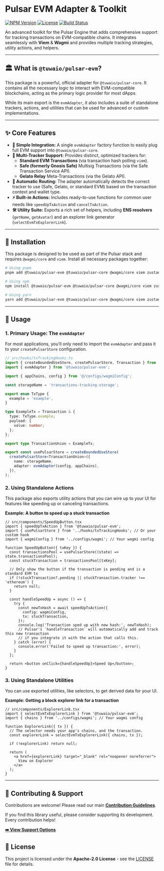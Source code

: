 # Pulsar EVM Adapter & Toolkit

[![NPM Version](https://img.shields.io/npm/v/@tuwaio/pulsar-evm.svg)](https://www.npmjs.com/package/@tuwaio/pulsar-evm)
[![License](https://img.shields.io/npm/l/@tuwaio/pulsar-evm.svg)](./LICENSE)
[![Build Status](https://img.shields.io/github/actions/workflow/status/TuwaIO/pulsar-core/release.yml?branch=main)](https://github.com/TuwaIO/pulsar-core/actions)

An advanced toolkit for the Pulsar Engine that adds comprehensive support for tracking transactions on EVM-compatible chains. It integrates seamlessly with **Viem** & **Wagmi** and provides multiple tracking strategies, utility actions, and helpers.

---

## 🏛️ What is `@tuwaio/pulsar-evm`?

This package is a powerful, official adapter for `@tuwaio/pulsar-core`. It contains all the necessary logic to interact with EVM-compatible blockchains, acting as the primary logic provider for most dApps.

While its main export is the `evmAdapter`, it also includes a suite of standalone trackers, actions, and utilities that can be used for advanced or custom implementations.

---

## ✨ Core Features

- **🔌 Simple Integration:** A single `evmAdapter` factory function to easily plug full EVM support into `@tuwaio/pulsar-core`.
- **🎯 Multi-Tracker Support:** Provides distinct, optimized trackers for:
  - **Standard EVM Transactions** (via transaction hash polling `viem`).
  - **Safe (formerly Gnosis Safe)** Multisig Transactions (via the Safe Transaction Service API).
  - **Gelato Relay** Meta-Transactions (via the Gelato API).
- **🤖 Automatic Routing:** The adapter automatically detects the correct tracker to use (Safe, Gelato, or standard EVM) based on the transaction context and wallet type.
- **⚡ Built-in Actions:** Includes ready-to-use functions for common user needs like `speedUpTxAction` and `cancelTxAction`.
- **🛠️ Utility Suite:** Exports a rich set of helpers, including **ENS resolvers** (`getName`, `getAvatar`) and an explorer link generator (`selectEvmTxExplorerLink`).

---

## 💾 Installation

This package is designed to be used as part of the Pulsar stack and requires `@wagmi/core` and `viem`. Install all necessary packages together:

```bash
# Using pnpm
pnpm add @tuwaio/pulsar-evm @tuwaio/pulsar-core @wagmi/core viem zustand immer dayjs

# Using npm
npm install @tuwaio/pulsar-evm @tuwaio/pulsar-core @wagmi/core viem zustand immer dayjs

# Using yarn
yarn add @tuwaio/pulsar-evm @tuwaio/pulsar-core @wagmi/core viem zustand immer dayjs
```

---

## 🚀 Usage

### 1. Primary Usage: The `evmAdapter`

For most applications, you'll only need to import the `evmAdapter` and pass it to your `createPulsarStore` configuration.

```ts
// src/hooks/txTrackingHooks.ts
import { createBoundedUseStore, createPulsarStore, Transaction } from '@tuwaio/pulsar-core';
import { evmAdapter } from '@tuwaio/pulsar-evm';

import { appChains, config } from '@/configs/wagmiConfig';

const storageName = 'transactions-tracking-storage';

export enum TxType {
  example = 'example',
}

type ExampleTx = Transaction & {
  type: TxType.example;
  payload: {
    value: number;
  };
};

export type TransactionUnion = ExampleTx;

export const usePulsarStore = createBoundedUseStore(
  createPulsarStore<TransactionUnion>({
    name: storageName,
    adapter: evmAdapter(config, appChains),
  }),
);
```

### 2. Using Standalone Actions

This package also exports utility actions that you can wire up to your UI for features like speeding up or canceling transactions.

**Example: A button to speed up a stuck transaction**

```tsx
// src/components/SpeedUpButton.tsx
import { speedUpTxAction } from '@tuwaio/pulsar-evm';
import { usePulsarStore } from '../hooks/txTrackingHooks'; // Or your custom hook
import { wagmiConfig } from '../configs/wagmi'; // Your wagmi config

function SpeedUpButton({ txKey }) {
  const transactionsPool = usePulsarStore((state) => state.transactionsPool);
  const stuckTransaction = transactionsPool[txKey];

  // Only show the button if the transaction is pending and is a standard EVM tx
  if (!stuckTransaction?.pending || stuckTransaction.tracker !== 'ethereum') {
    return null;
  }

  const handleSpeedUp = async () => {
    try {
      const newTxHash = await speedUpTxAction({
        config: wagmiConfig,
        tx: stuckTransaction,
      });
      console.log('Transaction sped up with new hash:', newTxHash);
      // Pulsar's `handleTransaction` will automatically add and track this new transaction
      // if you integrate it with the action that calls this.
    } catch (error) {
      console.error('Failed to speed up transaction:', error);
    }
  };

  return <button onClick={handleSpeedUp}>Speed Up</button>;
}
```

### 3. Using Standalone Utilities

You can use exported utilities, like selectors, to get derived data for your UI.

**Example: Getting a block explorer link for a transaction**

```tsx
// src/components/ExplorerLink.tsx
import { selectEvmTxExplorerLink } from '@tuwaio/pulsar-evm';
import { chains } from '../configs/wagmi'; // Your wagmi config

function ExplorerLink({ tx }) {
  // The selector needs your app's chains, and the transaction.
  const explorerLink = selectEvmTxExplorerLink({ chains, tx });

  if (!explorerLink) return null;

  return (
    <a href={explorerLink} target="_blank" rel="noopener noreferrer">
      View on Explorer
    </a>
  );
}
```

---

## 🤝 Contributing & Support

Contributions are welcome! Please read our main **[Contribution Guidelines](https://github.com/TuwaIO/workflows/blob/main/CONTRIBUTING.md)**.

If you find this library useful, please consider supporting its development. Every contribution helps!

[**➡️ View Support Options**](https://github.com/TuwaIO/workflows/blob/main/Donation.md)

## 📄 License

This project is licensed under the **Apache-2.0 License** - see the [LICENSE](./LICENSE) file for details.
